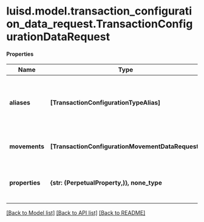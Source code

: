 # luisd.model.transaction_configuration_data_request.TransactionConfigurationDataRequest

#### Properties
Name | Type | Description | Notes
------------ | ------------- | ------------- | -------------
**aliases** | **[TransactionConfigurationTypeAlias]** | List of transaction codes that map to this specific transaction model | 
**movements** | **[TransactionConfigurationMovementDataRequest]** | Movement data for the transaction code | 
**properties** | **{str: (PerpetualProperty,)}, none_type** | Properties attached to the underlying holding. | [optional] 

[[Back to Model list]](../../README.md#documentation-for-models) [[Back to API list]](../../README.md#documentation-for-api-endpoints) [[Back to README]](../../README.md)

